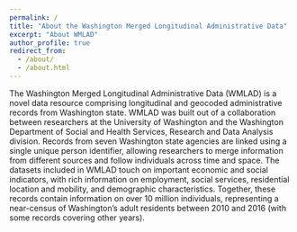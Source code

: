 ```yaml
---
permalink: /
title: "About the Washington Merged Longitudinal Administrative Data"
excerpt: "About WMLAD"
author_profile: true
redirect_from: 
  - /about/
  - /about.html
---
```



The Washington Merged Longitudinal Administrative Data (WMLAD) is a novel data resource comprising longitudinal and geocoded administrative records from Washington state. WMLAD was built out of a collaboration between researchers at the University of Washington and the Washington Department of Social and Health Services, Research and Data Analysis division. Records from seven Washington state agencies are linked using a single unique person identifier, allowing researchers to merge information from different sources and follow individuals across time and space. The datasets included in WMLAD touch on important economic and social indicators, with rich information on employment, social services, residential location and mobility, and demographic characteristics. Together, these records contain information on over 10 million individuals, representing a near-census of Washington’s adult residents between 2010 and 2016 (with some records covering other years). 

